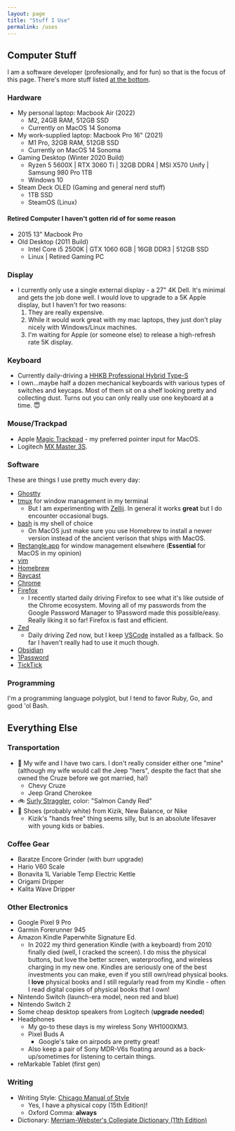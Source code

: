```yaml
---
layout: page
title: "Stuff I Use"
permalink: /uses
---
```


## Computer Stuff

I am a software developer (profesionally, and for fun) so that is the focus of this page. There's more stuff listed [at the bottom](#everything-else).

### Hardware

- My personal laptop: Macbook Air (2022)
  - M2, 24GB RAM, 512GB SSD
  - Currently on MacOS 14 Sonoma
- My work-supplied laptop: Macbook Pro 16" (2021)
  - M1 Pro, 32GB RAM, 512GB SSD
  - Currently on MacOS 14 Sonoma
- Gaming Desktop (Winter 2020 Build)
  - Ryzen 5 5600X | RTX 3060 Ti | 32GB DDR4 | MSI X570 Unify | Samsung 980 Pro 1TB
  - Windows 10
- Steam Deck OLED (Gaming and general nerd stuff)
  - 1TB SSD
  - SteamOS (Linux)

#### Retired Computer I haven't gotten rid of for some reason

- 2015 13" Macbook Pro
- Old Desktop (2011 Build)
  - Intel Core i5 2500K | GTX 1060 6GB | 16GB DDR3 | 512GB SSD
  - Linux | Retired Gaming PC

### Display

- I currently only use a single external display - a 27" 4K Dell. It's minimal and gets the job done well. I would love to upgrade to a 5K Apple display, but I haven't for two reasons:
  1. They are really expensive.
  2. While it would work great with my mac laptops, they just don't play nicely with Windows/Linux machines.
  3. I'm waiting for Apple (or someone else) to release a high-refresh rate 5K display.

### Keyboard

- Currently daily-driving a [HHKB Professional Hybrid Type-S](https://hhkb.io/models/HHKB_Professional_Hybrid/)
- I own...maybe half a dozen mechanical keyboards with various types of switches and keycaps. Most of them sit on a shelf looking pretty and collecting dust. Turns out you can only really use one keyboard at a time. 😇

### Mouse/Trackpad

- Apple [Magic Trackpad](https://www.apple.com/shop/product/MK2D3AM/A/magic-trackpad-white-multi-touch-surface) - my preferred pointer input for MacOS.
- Logitech [MX Master 3S](https://www.logitech.com/en-us/products/mice/mx-master-3s.html).

### Software

These are things I use pretty much every day:
- [Ghostty](https://ghostty.org/)
- [tmux](https://github.com/tmux/tmux) for window management in my terminal
  - But I am experimenting with [Zellij](https://zellij.dev/).
    In general it works **great** but I do encounter occasional bugs.
- [bash](https://www.gnu.org/software/bash/) is my shell of choice
  - On MacOS just make sure you use Homebrew to install a newer version instead of the ancient verison that ships with MacOS.
- [Rectangle.app](https://rectangleapp.com/) for window management elsewhere (**Essential** for MacOS in my opinion)
- [vim](https://www.vim.org/)
- [Homebrew](https://brew.sh/)
- [Raycast](https://www.raycast.com/)
- [Chrome](https://www.google.com/chrome/)
- [Firefox](https://www.mozilla.org/en-US/firefox/new/)
  - I recently started daily driving Firefox to see what it's like outside of the Chrome ecosystem.
    Moving all of my passwords from the Google Password Manager to 1Password made this possible/easy.
    Really liking it so far! Firefox is fast and efficient.
- [Zed](https://zed.dev/)
  - Daily driving Zed now, but I keep [VSCode](https://code.visualstudio.com/) installed as a fallback.
    So far I haven't really had to use it much though.
- [Obsidian](https://obsidian.md/)
- [1Password](https://1password.com/)
- [TickTick](https://ticktick.com/)

### Programming

I'm a programming language polyglot, but I tend to favor Ruby, Go, and good 'ol Bash.

## Everything Else

### Transportation

- 🚗 My wife and I have two cars. I don't really consider either one "mine" (although my wife would call the Jeep "hers", despite the fact that she owned the Cruze before we got married, ha!)
  - Chevy Cruze
  - Jeep Grand Cherokee
- 🚲 [Surly Straggler](https://surlybikes.com/bikes/straggler), color: "Salmon Candy Red"
- 👟 Shoes (probably white) from Kizik, New Balance, or Nike
  - Kizik's "hands free" thing seems silly, but is an absolute lifesaver with young kids or babies.

### Coffee Gear

- Baratze Encore Grinder (with burr upgrade)
- Hario V60 Scale
- Bonavita 1L Variable Temp Electric Kettle
- Origami Dripper
- Kalita Wave Dripper

### Other Electronics

- Google Pixel 9 Pro
- Garmin Forerunner 945
- Amazon Kindle Paperwhite Signature Ed.
  - In 2022 my third generation Kindle (with a keyboard) from 2010 finally died (well, I cracked the screen). I do miss the physical buttons, but love the better screen, waterproofing, and wireless charging in my new one. Kindles are seriously one of the best investments you can make, even if you still own/read physical books. I **love** physical books and I still regularly read from my Kindle - often I read digital copies of physical books that I own!
- Nintendo Switch (launch-era model, neon red and blue)
- Nintendo Switch 2
- Some cheap desktop speakers from Logitech (**upgrade needed**)
- Headphones
  - My go-to these days is my wireless Sony WH1000XM3.
  - Pixel Buds A
    - Google's take on airpods are pretty great!
  - Also keep a pair of Sony MDR-V6s floating around as a back-up/sometimes for listening to certain things.
- reMarkable Tablet (first gen)

### Writing

- Writing Style: [Chicago Manual of Style](https://www.chicagomanualofstyle.org/)
  - Yes, I have a physical copy (15th Edition)!
  - Oxford Comma: **always**
- Dictionary: [Merriam-Webster's Collegiate Dictionary (11th Edition)](https://shop.merriam-webster.com/products/merriam-websters-collegiate-dictionary-eleventh-edition)
